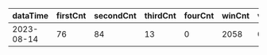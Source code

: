 |dataTime|firstCnt|secondCnt|thirdCnt|fourCnt|winCnt|vrate|wrate|
|-|-|-|-|-|-|-|-|
|2023-08-14|76|84|13|0|2058|0%|0%|